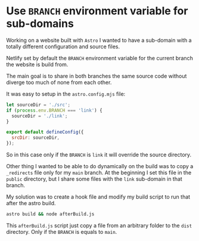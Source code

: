 # Use `BRANCH` environment variable for sub-domains

Working on a website built with `Astro` I wanted to have a sub-domain
with a totally different configuration and source files.

Netlify set by default the `BRANCH` environment variable for the current
branch the website is build from.

The main goal is to share in both branches the same source code without
diverge too much of none from each other.

It was easy to setup in the `astro.config.mjs` file:

```js
let sourceDir = './src';
if (process.env.BRANCH === 'link') {
  sourceDir = './link';
}

export default defineConfig({
  srcDir: sourceDir,
});
```

So in this case only if the `BRANCH` is `link` it will override the
source directory.

Other thing I wanted to be able to do dynamically on the build was to
copy a `_redirects` file only for my `main` branch. At the beginning I
set this file in the `public` directory, but I share some files with the
`link` sub-domain in that branch.

My solution was to create a hook file and modify my build script to run
that after the astro build.

```bash
astro build && node afterBuild.js
```

This `afterBuild.js` script just copy a file from an arbitrary folder to
the `dist` directory. Only if the `BRANCH` is equals to `main`.
